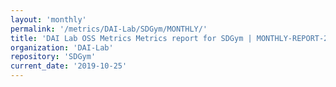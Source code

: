 ```yaml
---
layout: 'monthly'
permalink: '/metrics/DAI-Lab/SDGym/MONTHLY/'
title: 'DAI Lab OSS Metrics Metrics report for SDGym | MONTHLY-REPORT-2019-10-25'
organization: 'DAI-Lab'
repository: 'SDGym'
current_date: '2019-10-25'
---
```

